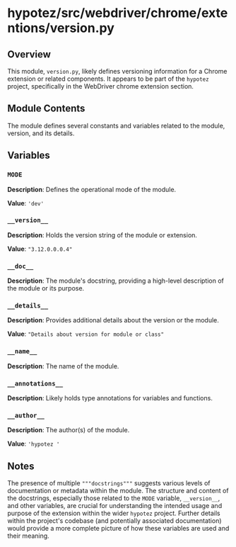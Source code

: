 # hypotez/src/webdriver/chrome/extentions/version.py

## Overview

This module, `version.py`, likely defines versioning information for a Chrome extension or related components.  It appears to be part of the `hypotez` project, specifically in the WebDriver chrome extension section.

## Module Contents

The module defines several constants and variables related to the module, version, and its details.


## Variables

### `MODE`

**Description**: Defines the operational mode of the module.

**Value**: `'dev'`


### `__version__`

**Description**: Holds the version string of the module or extension.

**Value**: `"3.12.0.0.0.4"`


### `__doc__`

**Description**: The module's docstring, providing a high-level description of the module or its purpose.


### `__details__`

**Description**: Provides additional details about the version or the module.

**Value**: `"Details about version for module or class"`


### `__name__`

**Description**: The name of the module.


### `__annotations__`

**Description**: Likely holds type annotations for variables and functions.


### `__author__`

**Description**: The author(s) of the module.

**Value**: `'hypotez '`


## Notes

The presence of multiple `"""docstrings"""` suggests various levels of documentation or metadata within the module.  The structure and content of the docstrings, especially those related to the `MODE` variable, `__version__`, and other variables, are crucial for understanding the intended usage and purpose of the extension within the wider `hypotez` project.  Further details within the project's codebase (and potentially associated documentation) would provide a more complete picture of how these variables are used and their meaning.